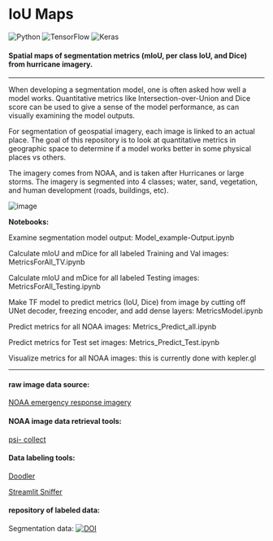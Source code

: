 # IoU Maps

![Python](https://img.shields.io/badge/python-3670A0?style=for-the-badge&logo=python&logoColor=ffdd54)
![TensorFlow](https://img.shields.io/badge/TensorFlow-%23FF6F00.svg?style=for-the-badge&logo=TensorFlow&logoColor=white)
![Keras](https://img.shields.io/badge/Keras-%23D00000.svg?style=for-the-badge&logo=Keras&logoColor=white)


#### Spatial maps of segmentation metrics (mIoU, per class IoU, and Dice) from hurricane imagery.
----
When developing a segmentation model, one is often asked how well a model works. Quantitative metrics like Intersection-over-Union and Dice score can be used to give a sense of the model performance, as can visually examining the model outputs. 

For segmentation of geospatial imagery, each image is linked to an actual place. The goal of this repository is to look at quantitative metrics in geographic space to determine if a model works better in some physical places vs others. 

The imagery comes from NOAA, and is taken after Hurricanes or large storms. The imagery is segmented into 4 classes; water, sand, vegetation, and human development (roads, buildings, etc). 

![image](https://user-images.githubusercontent.com/5330599/195084180-7130aa6e-6f92-4923-87ab-e86f1c10743b.png)


__Notebooks:__

Examine segmentation model output: Model_example-Output.ipynb 

Calculate mIoU and mDice for all labeled Training and Val images: MetricsForAll_TV.ipynb

Calculate mIoU and mDice for all labeled Testing images: MetricsForAll_Testing.ipynb

Make TF model to predict metrics (IoU, Dice) from image by cutting off UNet decoder, freezing encoder, and add dense layers: MetricsModel.ipynb

Predict metrics for all NOAA images: Metrics_Predict_all.ipynb

Predict metrics for Test set images: Metrics_Predict_Test.ipynb

Visualize metrics for all NOAA images: this is currently done with kepler.gl

----

#### raw image data source:
[NOAA emergency response imagery](https://storms.ngs.noaa.gov/)

#### NOAA image data retrieval tools:
[psi- collect](https://github.com/UNCG-DAISY/psi-collect) 

#### Data labeling tools:

[Doodler](https://github.com/Doodleverse/dash_doodler)

[Streamlit Sniffer](https://github.com/2320sharon/Streamlit_Sniffer)

#### repository of labeled data:

Segmentation data: [![DOI](https://zenodo.org/badge/DOI/10.5281/zenodo.7268083.svg)](https://doi.org/10.5281/zenodo.7268083)

